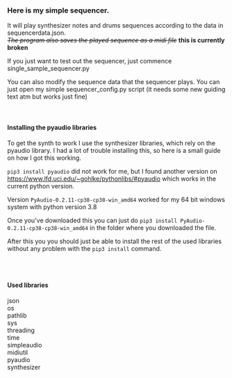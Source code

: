 ### **Here is my simple sequencer.**

It will play synthesizer notes and drums sequences according to the data in sequencerdata.json. <br>
_~~The program also saves the played sequence as a midi file~~_ **this is currently broken**

If you just want to test out the sequencer, just commence single_sample_sequencer.py

You can also modify the sequence data that the sequencer plays.
You can just open my simple sequencer_config.py script (it needs some new guiding text atm but works just fine)
<br><br><br>

#### **Installing the pyaudio libraries**

To get the synth to work I use the synthesizer libraries, which rely on the pyaudio library. I had a lot of trouble installing this, so here is a small guide on how I got this working.

`pip3 install pyaudio` did not work for me, but I found another version on https://www.lfd.uci.edu/~gohlke/pythonlibs/#pyaudio which works in the current python version.

Version `PyAudio-0.2.11-cp38-cp38-win_amd64` worked for my 64 bit windows system with python version 3.8

Once you've downloaded this you can just do `pip3 install PyAudio-0.2.11-cp38-cp38-win_amd64` in the folder where you downloaded the file.

After this you you should just be able to install the rest of the used libraries without any problem with the `pip3 install` command.

<br><br>
#### **Used libraries**

json <br>
os <br>
pathlib <br>
sys <br>
threading <br>
time <br>
simpleaudio <br>
midiutil <br>
pyaudio <br>
synthesizer <br>
